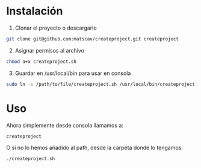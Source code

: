 # Instalación
1. Clonar el proyecto o descargarlo
```bash
git clone git@github.com:matscav/createproject.git createproject
```
2. Asignar permisos al archivo
```bash
chmod a+x createproject.sh
```
3. Guardar en /usr/local/bin para usar en consola
```bash
sudo ln -s /path/to/file/createproject.sh /usr/local/bin/createproject
```

# Uso
Ahora simplemente desde consola llamamos a:
```bash
createproject
```
O si no lo hemos añadido al path, desde la carpeta donde lo tengamos:
```bash
./createproject.sh
```